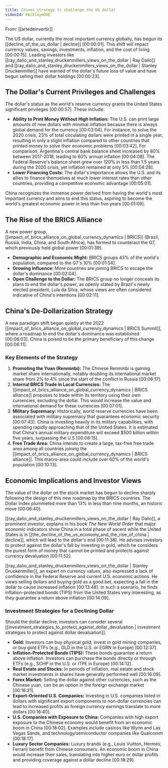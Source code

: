 ```yaml
---
title: Chinas strategy to challenge the US dollar
videoId: F6cXloymOUE
---
```


From: [[artedeinvertir]] <br/> 

The US dollar, currently the most important currency globally, has begun its [[decline_of_the_us_dollar | decline]] <a class="yt-timestamp" data-t="00:00:01">[00:00:01]</a>. This shift will impact currency values, savings, investments, inflation, and the cost of living <a class="yt-timestamp" data-t="00:00:15">[00:00:15]</a>. Leading investors like [[ray_dalio_and_stanley_druckenmillers_views_on_the_dollar | Ray Dalio]] and [[ray_dalio_and_stanley_druckenmillers_views_on_the_dollar | Stanley Druckenmiller]] have warned of the dollar's future loss of value and have begun selling their dollar holdings <a class="yt-timestamp" data-t="00:00:23">[00:00:23]</a>.

## The Dollar's Current Privileges and Challenges

The dollar's status as the world's reserve currency grants the United States significant privileges <a class="yt-timestamp" data-t="00:00:57">[00:00:57]</a>. These include:
*   **Ability to Print Money Without High Inflation:** The U.S. can print large amounts of new dollars with minimal inflation because there is always global demand for the currency <a class="yt-timestamp" data-t="00:03:04">[00:03:04]</a>. For instance, to solve the 2020 crisis, 23% of total circulating dollars were printed in a single year, resulting in only a slight inflation compared to other countries that printed money to solve their economic problems <a class="yt-timestamp" data-t="00:03:42">[00:03:42]</a>. For comparison, Argentina's central bank balance sheet increased by 80% between 2017-2018, leading to 60% annual inflation <a class="yt-timestamp" data-t="00:04:08">[00:04:08]</a>. The Federal Reserve's balance sheet grew over 120% in less than 1.5 years during the 2020 crisis, yet inflation remained at only 5% <a class="yt-timestamp" data-t="00:04:28">[00:04:28]</a>.
*   **Lower Financing Costs:** The dollar's importance allows the U.S. and its allies to finance themselves at much lower interest rates than other countries, providing a competitive economic advantage <a class="yt-timestamp" data-t="00:05:01">[00:05:01]</a>.

China recognizes the immense power derived from having the world's most important currency and aims to end this status, aspiring to become the world's greatest economic power in less than five years <a class="yt-timestamp" data-t="00:01:09">[00:01:09]</a>.

## The Rise of the BRICS Alliance

A new power group, [[impact_of_brics_alliance_on_global_currency_dynamics | BRICS]] (Brazil, Russia, India, China, and South Africa), has formed to counteract the G7, which previously held global power <a class="yt-timestamp" data-t="00:01:39">[00:01:39]</a>.
*   **Demographic and Economic Might:** BRICS groups 43% of the world's population, compared to the G7's 10% <a class="yt-timestamp" data-t="00:01:54">[00:01:54]</a>.
*   **Growing Influence:** More countries are joining BRICS to escape the dollar's dominance <a class="yt-timestamp" data-t="00:02:04">[00:02:04]</a>.
*   **Open Challenge to the Dollar:** The BRICS group no longer conceals its plans to end the dollar's power, as openly stated by Brazil's newly elected president, Lula da Silva, whose views are often considered indicative of China's intentions <a class="yt-timestamp" data-t="00:02:11">[00:02:11]</a>.

## China's De-Dollarization Strategy

A new paradigm shift began quietly at the 2022 [[impact_of_brics_alliance_on_global_currency_dynamics | BRICS Summit]], where a roadmap to end the dollar's dominance was established <a class="yt-timestamp" data-t="00:06:03">[00:06:03]</a>. China is poised to be the primary beneficiary of this change <a class="yt-timestamp" data-t="00:06:11">[00:06:11]</a>.

### Key Elements of the Strategy

1.  **Promoting the Yuan (Renminbi):** The Chinese Renminbi is gaining market share internationally, notably doubling its international market share from 2% to 4% since the start of the conflict in Russia <a class="yt-timestamp" data-t="00:06:17">[00:06:17]</a>.
2.  **Internal BRICS Trade in Local Currencies:** The [[impact_of_brics_alliance_on_global_currency_dynamics | BRICS alliance]] proposes to trade within its territory using their own currencies, excluding the dollar. This would increase the value and international demand for these currencies <a class="yt-timestamp" data-t="00:07:01">[00:07:01]</a>.
3.  **Military Supremacy:** Historically, world reserve currencies have been associated with military supremacy that guarantees economic security <a class="yt-timestamp" data-t="00:07:43">[00:07:43]</a>. China is investing heavily in its military capabilities, with spending rapidly approaching that of the United States. It is estimated that China's annual military expenditure will exceed $500 billion within five years, surpassing the U.S <a class="yt-timestamp" data-t="00:08:15">[00:08:15]</a>.
4.  **Free Trade Area:** China intends to create a large, tax-free free trade area among all countries joining the [[impact_of_brics_alliance_on_global_currency_dynamics | BRICS alliance]]. This macro-area could include over 60% of the world's population <a class="yt-timestamp" data-t="00:10:13">[00:10:13]</a>.

## Economic Implications and Investor Views

The value of the dollar on the stock market has begun to decline sharply following the design of this new roadmap by the BRICS countries. The Dollar Index plummeted more than 13% in less than nine months, an historic move <a class="yt-timestamp" data-t="00:06:40">[00:06:40]</a>.

[[ray_dalio_and_stanley_druckenmillers_views_on_the_dollar | Ray Dalio]], a prominent investor, explains in his book *The New World Order* that major economic indicators show China in a total phase of ascent while the United States is in [[the_decline_of_the_us_economy_and_the_rise_of_china | decline]], which will lead to the dollar's end <a class="yt-timestamp" data-t="00:11:38">[00:11:38]</a>. He advises investors to protect against the dollar's fall by investing in gold, which he considers the purest form of money that cannot be printed and protects against currency devaluation <a class="yt-timestamp" data-t="00:11:52">[00:11:52]</a>.

[[ray_dalio_and_stanley_druckenmillers_views_on_the_dollar | Stanley Druckenmiller]], an expert on currency values, also expressed a lack of confidence in the Federal Reserve and current U.S. economic actions. He views selling dollars and buying gold as a good bet, expecting a fall in the dollar to cause increased inflation <a class="yt-timestamp" data-t="00:13:48">[00:13:48]</a>. In such a scenario, he finds inflation-protected bonds (TIPS) from the United States very interesting, as they guarantee a return above inflation <a class="yt-timestamp" data-t="00:14:09">[00:14:09]</a>.

### Investment Strategies for a Declining Dollar

Should the dollar decline, investors can consider several [[investment_strategies_to_protect_against_dollar_devaluation | investment strategies to protect against dollar devaluation]]:
*   **Gold:** Investors can buy physical gold, invest in gold mining companies, or buy gold ETFs (e.g., GLD in the U.S. or EGRN in Europe) <a class="yt-timestamp" data-t="00:12:37">[00:12:37]</a>.
*   **Inflation-Protected Bonds (TIPS):** These bonds guarantee a return above inflation. Investors can purchase the bonds directly or through ETFs (e.g., SCHP in the U.S. or ITPE in Europe) <a class="yt-timestamp" data-t="00:14:12">[00:14:12]</a>.
*   **Real Estate and Stocks:** In periods of inflation, real estate and stock market investments in shares have generally performed well <a class="yt-timestamp" data-t="00:16:09">[00:16:09]</a>.
*   **Forex Market:** Selling the dollar against other currencies, such as the Chinese yuan, can be an option in the foreign exchange market <a class="yt-timestamp" data-t="00:16:21">[00:16:21]</a>.
*   **Export-Oriented U.S. Companies:** Investing in U.S. companies listed in dollars with significant export components to non-dollar currencies can lead to increased profits as foreign currency earnings translate to more dollars <a class="yt-timestamp" data-t="00:16:40">[00:16:40]</a>.
*   **U.S. Companies with Exposure to China:** Companies with high export exposure to the Chinese economy would benefit from an economic boom in China <a class="yt-timestamp" data-t="00:18:02">[00:18:02]</a>. Examples include casinos like Wynn and Las Vegas Sands, and technology/semiconductor companies like Qualcomm <a class="yt-timestamp" data-t="00:18:17">[00:18:17]</a>.
*   **Luxury Sector Companies:** Luxury brands (e.g., Louis Vuitton, Hermes, Ferrari) benefit from Chinese consumers. An economic boom in China would increase their sales, translating into higher euro or dollar profits and providing coverage against a dollar decline <a class="yt-timestamp" data-t="00:18:29">[00:18:29]</a>.